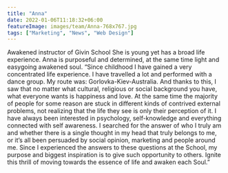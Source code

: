 ```yaml
---
title: "Anna"
date: 2022-01-06T11:18:32+06:00
featureImage: images/team/Anna-768x767.jpg
tags: ["Marketing", "News", "Web Design"]
---
```


Awakened instructor of Givin School
She is young yet has a broad life experience.
Anna is purposeful and determined, at the same time light and easygoing awakened soul.
“Since childhood I have gained a very concentrated life experience. I have travelled a lot and performed with a dance group. My route was: Gorlovka-Kiev-Australia. And thanks to this, I saw that no matter what cultural, religious or social background you have, what everyone wants is happiness and love. At the same time the majority of people for some reason are stuck in different kinds of contrived external problems, not realizing that the life they see is only their perception of it. I have always been interested in psychology, self-knowledge and everything connected with self awareness. I searched for the answer of who I truly am and whether there is a single thought in my head that truly belongs to me, or it’s all been persuaded by social opinion, marketing and people around me. Since I experienced the answers to these questions at the School, my purpose and biggest inspiration is to give such opportunity to others. Ignite this thrill of moving towards the essence of life and awaken each Soul.”
